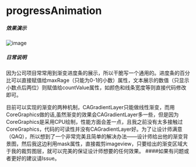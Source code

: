# progressAnimation
##### 效果演示
![image](https://github.com/neon233/progressAnimation/blob/master/demo.gif)   
##### 日常说明
因为公司项目常常用到渐变进度条的展示，所以干脆写一个通用的。进度条的百分比可以直接赋值给maxRage（只能为0-1的小数）属性，文本展示的数值（只显示小数点后两位）则赋值给countValue属性，如颜色和线条宽度等则直接代码修改即可。  
  
目前可以实现的渐变的两种机制，CAGradientLayer只能做线性渐变，而用CoreGraphics做的话,虽然渐变的效果会CAGradientLayer多一些，但是因为CoreGraphics是采用CPU绘制，性能方面会差一点，且我之前没有太多接触过CoreGraphics，代码的可读性并没有CAGradientLayer好。为了让设计师满意（QAQ），所以想到了一个非常完美且简单的解决办法——设计师给出他的渐变背景图，然后我这边利用mask属性，直接裁剪imageview，只要给出的渐变区域大于我的裁剪图层，就可以完美的保证设计师想要的任何效果。
####如果有问题或者更好的建议请Issue。
